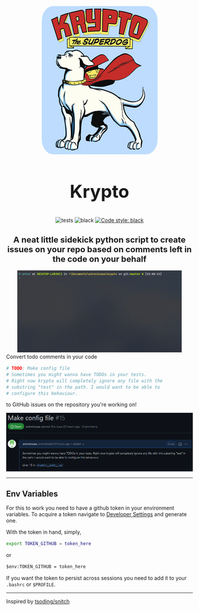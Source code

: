 <!-- ![Krypto the superdog!](./assets/krypto.jpg) -->
<!-- ![usage of krypto](./assets/sample-use.gif) -->

<div align="center">
    <img src="./assets/krypto.jpg"  style="border-radius: 10%;">
    <h2 style="font-size: 48px">Krypto</h2>

![tests](https://github.com/antoniouaa/krypto/actions/workflows/test.yml/badge.svg)
![black](https://github.com/antoniouaa/krypto/actions/workflows/black.yml/badge.svg)
[![Code style: black](https://img.shields.io/badge/code%20style-black-000000.svg)](https://github.com/psf/black)

<h2 style="font-size: 22px;">A neat little sidekick python script to create issues on your repo based on comments left in the code on your behalf</h2>

</div>

<div align="center">
    <img src="./assets/sample-use.gif"/>
</div>
Convert todo comments in your code

```py
# TODO: Make config file
# Sometimes you might wanna have TODOs in your tests.
# Right now krypto will completely ignore any file with the
# substring "test" in the path. I would want to be able to
# configure this behaviour.
```

to GitHub issues on the repository you're working on!

![Sample issue on Github](./assets/issue-on-github.png)

---

## Env Variables

For this to work you need to have a github token in your environment variables.
To acquire a token navigate to [Developer Settings](https://github.com/settings/tokens) and generate one.

With the token in hand, simply,

```sh
export TOKEN_GITHUB = token_here
```

or

```ps
$env:TOKEN_GITHUB = token_here
```

If you want the token to persist across sessions you need to add it to your `.bashrc` or `$PROFILE`.

---

Inspired by [tsoding/snitch](https://github.com/tsoding/snitch)
